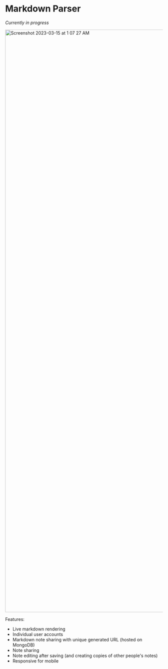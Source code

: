 # Markdown Parser

_Currently in progress_

<img width="1860" alt="Screenshot 2023-03-15 at 1 07 27 AM" src="https://user-images.githubusercontent.com/62436772/225212451-8523ded0-abc0-42ef-93cb-1ad48051042c.png">

Features:

- Live markdown rendering
- Individual user accounts
- Markdown note sharing with unique generated URL (hosted on MongoDB)
- Note sharing
- Note editing after saving (and creating copies of other people's notes)
- Responsive for mobile
